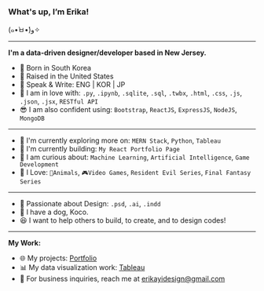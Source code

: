 ### What's up, I’m Erika!
(๑•̀ㅂ•́)و✧

***

**I'm a data-driven designer/developer based in New Jersey.**

- 🐣 Born in South Korea
- 🐔 Raised in the United States 
- 💜 Speak & Write: ENG | KOR | JP 
- 🎯 I am in love with: `.py`, `.ipynb`, `.sqlite`, `.sql`, `.twbx`, `.html`, `.css`, `.js`, `.json`, `.jsx`, `RESTful API`
- 😎 I am also confident using: `Bootstrap`, `ReactJS`, `ExpressJS`, `NodeJS`, `MongoDB`
<!-- - 📍 Willing to relocate  -->

***

- 🌱 I'm currently exploring more on: `MERN Stack`, `Python`, `Tableau`
- 🚧 I'm currently building: `My React Portfolio Page`
- 💬 I am curious about: `Machine Learning`, `Artificial Intelligence`, `Game Development`
- 🤩 I Love: `🐶Animals`, `🎮Video Games`, `Resident Evil Series`, `Final Fantasy Series`

*** 

- 🎨 Passionate about Design: `.psd`, `.ai`, `.indd`
- 🐶 I have a dog, Koco. 
- 😆 I want to help others to build, to create, and to design codes!

***

**My Work:**

- 🌐 My projects: [Portfolio](https://erikayi.github.io "Portfolio")
- 📊 My data visualization work: [Tableau](https://public.tableau.com/profile/erika.yi "Tableau")
- 📧 For business inquiries, reach me at <erikayidesign@gmail.com>

<!-- - 💼 Connect me on [Linkedin](https://linkedin.com/in/erikayidesign "Linkedin") -->
<!-- - 🦜 Join me talking about daily Tech, Olympics, Gaming, and K-pop: [Twitter](https://twitter.com/erikayi_dev "Twitter") -->
<!-- - 📧 Feel free to reach me at <erikayidesign@gmail.com> or [Twitter](https://twitter.com/erikayi_dev "Twitter") -->

<!-- **I'm a front-end developer based in New Jersey.** -->

<!-- - 💜 I'm spirited about: **Gaming**, **Designing**, **Drawing**, **Resident Evil Series**, **Monster Hunter**, **Final Fantasy** --> 
<!-- - 💬 Ping me about: **Graphic Design**, **Web Design**, **Art**, **Resident Evil Series** -->
<!-- - ✨ I'm currently looking for awesome team to work together! ✨ -->

<!---
erikayi/erikayi is a ✨ special ✨ repository because its `README.md` (this file) appears on your GitHub profile.
You can click the Preview link to take a look at your changes.
--->
